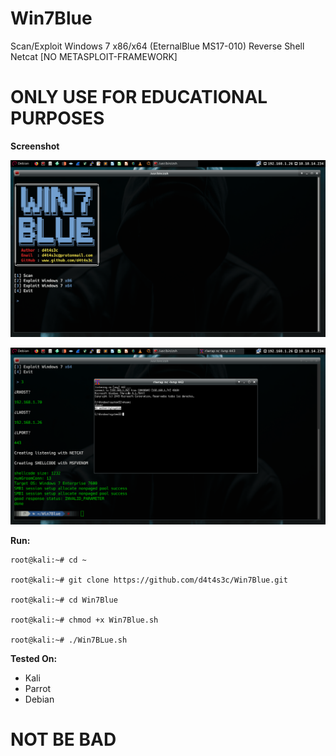 # Win7Blue

Scan/Exploit Windows 7 x86/x64 (EternalBlue MS17-010) Reverse Shell Netcat [NO METASPLOIT-FRAMEWORK]

# ONLY USE FOR EDUCATIONAL PURPOSES

**Screenshot**

![](/screenshot/1.png)

![](/screenshot/2.png)

**Run:**
```
root@kali:~# cd ~

root@kali:~# git clone https://github.com/d4t4s3c/Win7Blue.git

root@kali:~# cd Win7Blue

root@kali:~# chmod +x Win7Blue.sh

root@kali:~# ./Win7BLue.sh

```

**Tested On:**

- Kali
- Parrot
- Debian

# NOT BE BAD


